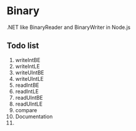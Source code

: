 # Binary
.NET like BinaryReader and BinaryWriter in Node.js

## Todo list
1. writeIntBE
2. writeIntLE
3. writeUIntBE
4. writeUIntLE
5. readIntBE
6. readIntLE
7. readUIntBE
8. readUIntLE
9. compare
10. Documentation
11. 
